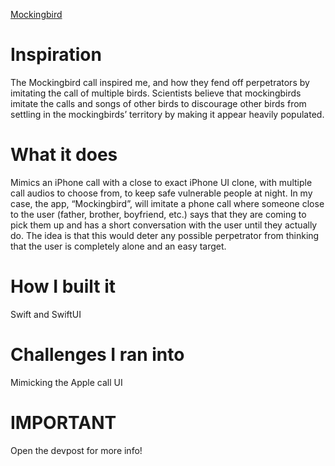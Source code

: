 [Mockingbird
](https://devpost.com/software/mockingbird)
# Inspiration

The Mockingbird call inspired me, and how they fend off perpetrators by imitating the call of multiple birds. Scientists believe that mockingbirds imitate the calls and songs of other birds to discourage other birds from settling in the mockingbirds’ territory by making it appear heavily populated.

# What it does

Mimics an iPhone call with a close to exact iPhone UI clone, with multiple call audios to choose from, to keep safe vulnerable people at night. In my case, the app, “Mockingbird”, will imitate a phone call where someone close to the user (father, brother, boyfriend, etc.) says that they are coming to pick them up and has a short conversation with the user until they actually do. The idea is that this would deter any possible perpetrator from thinking that the user is completely alone and an easy target.

# How I built it

Swift and SwiftUI

# Challenges I ran into

Mimicking the Apple call UI

# IMPORTANT

Open the devpost for more info!

